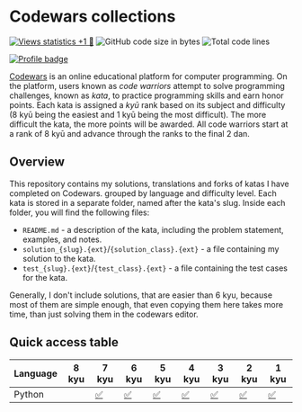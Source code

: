 # Codewars collections

[![Views statistics +1 👀](https://img.shields.io/badge/dynamic/xml?color=success&label=views&query=//*[name()=%27text%27][3]&url=https://hits.seeyoufarm.com/api/count/incr/badge.svg?url=https%3A%2F%2Fgithub.com%2Fanviks%2Fcodewars-collections)](https://hits.seeyoufarm.com/api/count/graph/dailyhits.svg?url=https://github.com/anviks/codewars-collections)
![GitHub code size in bytes](https://img.shields.io/github/languages/code-size/anviks/codewars-collections)
![Total code lines](https://img.shields.io/endpoint?url=https://ghloc.vercel.app/api/anviks/codewars-collections/badge&label=Total%20code%20lines&color=red)

[![Profile badge](https://www.codewars.com/users/CClairvoyant/badges/large)](https://www.codewars.com/users/CClairvoyant)

[Codewars](https://www.codewars.com) is an online educational platform for computer programming.
On the platform, users known as *code warriors* attempt to solve programming challenges, known as
*kata*, to practice programming skills and earn honor points. Each kata is assigned a *kyū* rank
based on its subject and difficulty (8 kyū being the easiest and 1 kyū being the most difficult). 
The more difficult the kata, the more points will be awarded.
All code warriors start at a rank of 8 kyū and advance through the ranks to the final 2 dan.

## Overview

This repository contains my solutions, translations and forks of katas I have completed on Codewars.
grouped by language and difficulty level. Each kata is stored in a separate folder, named after the
kata's slug. Inside each folder, you will find the following files:
- `README.md` - a description of the kata, including the problem statement, examples, and notes.
- `solution_{slug}.{ext}`/`{solution_class}.{ext}` - a file containing my solution to the kata.
- `test_{slug}.{ext}`/`{test_class}.{ext}` - a file containing the test cases for the kata.

Generally, I don't include solutions, that are easier than 6 kyu, because most of
them are simple enough, that even copying them here takes more time, 
than just solving them in the codewars editor.

## Quick access table

| Language | 8 kyu | 7 kyu                       | 6 kyu                       | 5 kyu                       | 4 kyu                       | 3 kyu                       | 2 kyu                       | 1 kyu                       |
|----------|-------|-----------------------------|-----------------------------|-----------------------------|-----------------------------|-----------------------------|-----------------------------|-----------------------------|
| Python   |       | [✅](python/solutions/7_kyu) | [✅](python/solutions/6_kyu) | [✅](python/solutions/5_kyu) | [✅](python/solutions/4_kyu) | [✅](python/solutions/3_kyu) | [✅](python/solutions/2_kyu) | [✅](python/solutions/1_kyu) |
